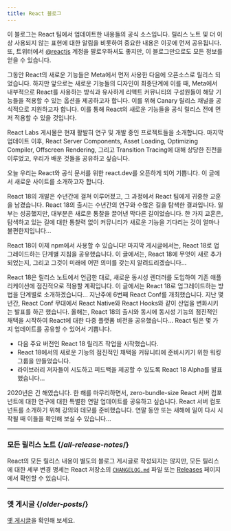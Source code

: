 ```yaml
---
title: React 블로그
---
```


<Intro>

이 블로그는 React 팀에서 업데이트한 내용들의 공식 소스입니다. 릴리스 노트 및 더 이상 사용되지 않는 표현에 대한 알림을 비롯하여 중요한 내용은 이곳에 먼저 공유됩니다. 또, 트위터에서 [@reactjs](https://twitter.com/reactjs) 계정을 팔로우하셔도 좋지만, 이 블로그만으로도 모든 정보를 얻을 수 있습니다.

</Intro>

<div className="sm:-mx-5 flex flex-col gap-5 mt-12">

<BlogCard title="React Canaries: Incremental Feature Rollout Outside Meta" date="May 3, 2023" url="/blog/2023/05/03/react-canaries">

그동안 React의 새로운 기능들은 Meta에서 먼저 사용한 다음에 오픈소스로 릴리스 되었습니다. 하지만 앞으로는 새로운 기능들의 디자인이 최종단계에 이를 때, Meta에서 내부적으로 React를 사용하는 방식과 유사하게 리액트 커뮤니티의 구성원들이 해당 기능들을 적용할 수 있는 옵션을 제공하고자 합니다. 이를 위해 Canary 릴리스 채널을 공식적으로 지원하고자 합니다. 이를 통해 React의 새로운 기능들을 공식 릴리스 전에 먼저 적용할 수 있을 것입니다.

</BlogCard>

<BlogCard title="React Labs: What We've Been Working On – March 2023" date="March 22, 2023" url="/blog/2023/03/22/react-labs-what-we-have-been-working-on-march-2023">

React Labs 게시물은 현재 활발히 연구 및 개발 중인 프로젝트들을 소개합니다. 마지막 업데이트 이후, React Server Components, Asset Loading, Optimizing Compiler, Offscreen Rendering, 그리고 Transition Tracing에 대해 상당한 진전을 이루었고, 우리가 배운 것들을 공유하고 싶습니다.

</BlogCard>


<BlogCard title="Introducing react.dev" date="March 16, 2023" url="/blog/2023/03/16/introducing-react-dev">

오늘 우리는 React와 공식 문서를 위한 react.dev를 오픈하게 되어 기쁩니다. 이 글에서 새로운 사이트를 소개하고자 합니다.

</BlogCard>


<BlogCard title="React Labs: What We've Been Working On – June 2022" date="June 15, 2022" url="/blog/2022/06/15/react-labs-what-we-have-been-working-on-june-2022">

React 18의 개발은 수년간에 걸쳐 이루어졌고, 그 과정에서 React 팀에게 귀중한 교훈을 남겼습니다. React 18의 출시는 수년간의 연구와 수많은 길을 탐색한 결과입니다. 일부는 성공했지만, 대부분은 새로운 통찰을 끌어낸 막다른 길이었습니다. 한 가지 교훈은, 탐색하고 있는 길에 대한 통찰력 없이 커뮤니티가 새로운 기능을 기다리는 것이 얼마나 불편한지입니다...

</BlogCard>

<BlogCard title="React v18.0" date="March 29, 2022" url="/blog/2022/03/29/react-v18">

React 18이 이제 npm에서 사용할 수 있습니다! 마지막 게시글에서는, React 18로 업그레이드하는 단계별 지침을 공유했습니다. 이 글에서는, React 18에 무엇이 새로 추가되었는지, 그리고 그것이 미래에 어떤 의미를 갖는지 알려드리겠습니다...

</BlogCard>

<BlogCard title="React 18로 업그레이드하는 방법" date="2022년 3월 8일" url="/blog/2022/03/08/react-18-upgrade-guide">
React 18은 릴리스 노트에서 언급한 대로, 새로운 동시성 렌더러를 도입하여 기존 애플리케이션에 점진적으로 적용할 계획입니다. 이 글에서는 React 18로 업그레이드하는 방법을 단계별로 소개하겠습니다...
</BlogCard>

<BlogCard title="React Conf 2021 Recap" date="December 17, 2021" url="/blog/2021/12/17/react-conf-2021-recap">
지난주에 6번째 React Conf를 개최했습니다. 지난 몇 년간, React Conf 무대에서 React Native와 React Hooks와 같이 산업을 변화시키는 발표를 하곤 했습니다. 올해는, React 18의 출시와 동시에 동시성 기능의 점진적인 채택을 시작하여 React에 대한 다중 플랫폼 비전을 공유했습니다...
</BlogCard>

<BlogCard title="The Plan for React 18" date="June 8, 2021" url="/blog/2021/06/08/the-plan-for-react-18">
React 팀은 몇 가지 업데이트를 공유할 수 있어서 기쁩니다.

- 다음 주요 버전인 React 18 릴리즈 작업을 시작했습니다.
- React 18에서의 새로운 기능의 점진적인 채택을 커뮤니티에 준비시키기 위한 워킹 그룹을 만들었습니다.
- 라이브러리 저자들이 시도하고 피드백을 제공할 수 있도록 React 18 Alpha를 발표했습니다...
</BlogCard>

<BlogCard title="Introducing Zero-Bundle-Size React Server Components" date="December 21, 2020" url="/blog/2020/12/21/data-fetching-with-react-server-components">
2020년은 긴 해였습니다. 한 해를 마무리하면서, zero-bundle-size React 서버 컴포넌트에 대한 연구에 대한 특별한 연말 업데이트를 공유하고 싶습니다. React 서버 컴포넌트를 소개하기 위해 강의와 데모를 준비했습니다. 연말 동안 또는 새해에 일이 다시 시작될 때 이들을 확인해 보실 수 있습니다...
</BlogCard>

</div>

---

### 모든 릴리스 노트 {/*all-release-notes*/}

React의 모든 릴리스 내용이 별도의 블로그 게시글로 작성되지는 않지만, 모든 릴리스에 대한 세부 변경 명세는 React 저장소의 [`CHANGELOG.md`](https://github.com/facebook/react/blob/main/CHANGELOG.md) 파일 또는 [Releases](https://github.com/facebook/react/releases) 페이지에서 확인할 수 있습니다.

---

### 옛 게시글 {/*older-posts*/}

[옛 게시글](https://reactjs.org/blog/all.html)을 확인해 보세요.

<div className="h-12"></div>
